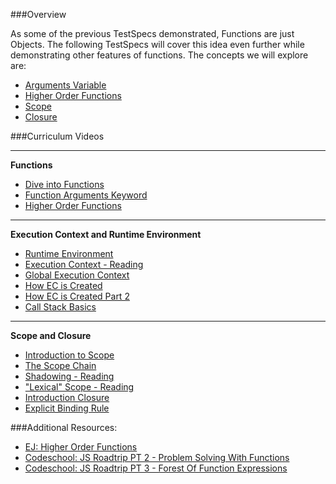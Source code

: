 ###Overview

As some of the previous TestSpecs demonstrated, Functions are just Objects.  The following TestSpecs will cover this idea even further while demonstrating other features of functions.  The concepts we will explore are:

- [Arguments Variable](https://developer.mozilla.org/en-US/docs/Web/JavaScript/Reference/Functions/arguments)
- [Higher Order Functions](http://eloquentjavascript.net/05_higher_order.html)
- [Scope](http://javascriptplayground.com/blog/2012/04/javascript-variable-scope-this/) 
- [Closure](http://javascript-roadtrip-part3.codeschool.com/levels/2)

###Curriculum Videos
<hr>

**Functions**

- [Dive into Functions](https://learn.fullstackacademy.com/workshop/57a21d1d39616e0300f91dd6/content/57accf4ff3d6370300b481b4/text)
- [Function Arguments Keyword](https://learn.fullstackacademy.com/workshop/57a21d1d39616e0300f91dd6/content/57accf57f3d6370300b481b6/text)
- [Higher Order Functions](https://learn.fullstackacademy.com/workshop/57a21d1d39616e0300f91dd6/content/57accf5ef3d6370300b481b8/text)

<hr>

**Execution Context and Runtime Environment**

- [Runtime Environment](https://learn.fullstackacademy.com/workshop/57a21d1d39616e0300f91dd6/content/5984d0e49468fb0004cb644c/text)
- [Execution Context - Reading](https://learn.fullstackacademy.com/workshop/57a21d1d39616e0300f91dd6/content/57a4bc5ecdbf3903001fab47/text)
- [Global Execution Context](https://learn.fullstackacademy.com/workshop/57a21d1d39616e0300f91dd6/content/57a64c57a470700300288405/text)
- [How EC is Created](https://learn.fullstackacademy.com/workshop/57a21d1d39616e0300f91dd6/content/57e1b524845e250300d86431/text)
- [How EC is Created Part 2](https://learn.fullstackacademy.com/workshop/57a21d1d39616e0300f91dd6/content/582a33f98054db0004342623/text)
- [Call Stack Basics](https://learn.fullstackacademy.com/workshop/57a21d1d39616e0300f91dd6/content/57e05532352179030030570e/text)

<hr>

**Scope and Closure**

- [Introduction to Scope](https://learn.fullstackacademy.com/workshop/57a21d1d39616e0300f91dd6/content/5841e1d543adc80004d4cce4/text)
- [The Scope Chain](https://learn.fullstackacademy.com/workshop/57a21d1d39616e0300f91dd6/content/598a00bea872af0004fe9a03/text)
- [Shadowing - Reading](https://learn.fullstackacademy.com/workshop/57a21d1d39616e0300f91dd6/content/59820064e7b33000046a33b9/text)
- ["Lexical" Scope - Reading](https://learn.fullstackacademy.com/workshop/57a21d1d39616e0300f91dd6/content/598a1052a872af0004fe9b9b/text)
- [Introduction Closure](https://learn.fullstackacademy.com/workshop/57a21d1d39616e0300f91dd6/content/5841e1823506550004fb1dcc/text)
- [Explicit Binding Rule](https://learn.fullstackacademy.com/workshop/57a21d1d39616e0300f91dd6/content/57a379f88547c503007206d4/text)

###Additional Resources:


- [EJ: Higher Order Functions](http://eloquentjavascript.net/05_higher_order.html)
- [Codeschool: JS Roadtrip PT 2 - Problem Solving With Functions ](http://javascript-roadtrip-part2.codeschool.com/levels/4/challenges/6)
- [Codeschool: JS Roadtrip PT 3 - Forest Of Function Expressions](http://javascript-roadtrip-part3.codeschool.com/levels/1)
